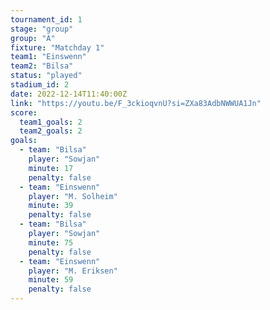 ```yaml
---
tournament_id: 1
stage: "group"
group: "A"
fixture: "Matchday 1"
team1: "Einswenn"
team2: "Bilsa"
status: "played"
stadium_id: 2
date: 2022-12-14T11:40:00Z
link: "https://youtu.be/F_3ckioqvnU?si=ZXa83AdbNWWUA1Jn"
score:
  team1_goals: 2
  team2_goals: 2
goals:
  - team: "Bilsa"
    player: "Sowjan"
    minute: 17
    penalty: false
  - team: "Einswenn"
    player: "M. Solheim"
    minute: 39
    penalty: false
  - team: "Bilsa"
    player: "Sowjan"
    minute: 75
    penalty: false
  - team: "Einswenn"
    player: "M. Eriksen"
    minute: 59
    penalty: false
---
```

